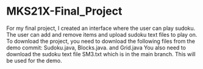 # MKS21X-Final_Project
For my final project, I created an interface where the user can play sudoku. The user can add and remove items and upload sudoku text files to play on. 
To download the project, you need to download the following files from the demo commit: Sudoku.java, Blocks.java. and Grid.java
You also need to download the sudoku text file SM3.txt which is in the main branch. This will be used for the demo.
